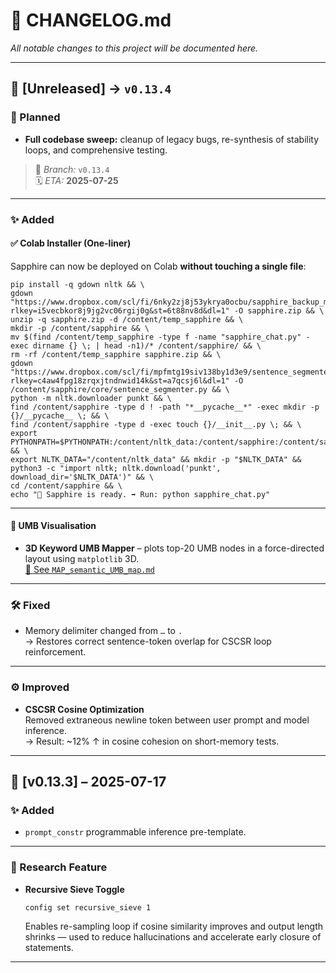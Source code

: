 # 🪪 CHANGELOG.md  
_All notable changes to this project will be documented here._

---

## 🚧 [Unreleased] → `v0.13.4`  

### 📌 Planned  
- **Full codebase sweep:** cleanup of legacy bugs, re-synthesis of stability loops, and comprehensive testing.  
> 🔖 *Branch:* `v0.13.4`  
> 🗓️ *ETA:* **2025-07-25**

---

### ✨ Added

#### ✅ Colab Installer (One-liner)  
Sapphire can now be deployed on Colab **without touching a single file**:

```
pip install -q gdown nltk && \
gdown "https://www.dropbox.com/scl/fi/6nky2zj8j53ykrya0ocbu/sapphire_backup_master.zip?rlkey=i5vecbkor8j9jg2vc06rgij0g&st=6t88nv8d&dl=1" -O sapphire.zip && \
unzip -q sapphire.zip -d /content/temp_sapphire && \
mkdir -p /content/sapphire && \
mv $(find /content/temp_sapphire -type f -name "sapphire_chat.py" -exec dirname {} \; | head -n1)/* /content/sapphire/ && \
rm -rf /content/temp_sapphire sapphire.zip && \
gdown "https://www.dropbox.com/scl/fi/mpfmtg19siv138by1d3e9/sentence_segmenter.py?rlkey=c4aw4fpg18zrqxjtndnwid14k&st=a7qcsj6l&dl=1" -O /content/sapphire/core/sentence_segmenter.py && \
python -m nltk.downloader punkt && \
find /content/sapphire -type d ! -path "*__pycache__*" -exec mkdir -p {}/__pycache__ \; && \
find /content/sapphire -type d -exec touch {}/__init__.py \; && \
export PYTHONPATH=$PYTHONPATH:/content/nltk_data:/content/sapphire:/content/sapphire/cli:/content/sapphire/core:/content/sapphire/utils && \
export NLTK_DATA="/content/nltk_data" && mkdir -p "$NLTK_DATA" && python3 -c "import nltk; nltk.download('punkt', download_dir='$NLTK_DATA')" && \
cd /content/sapphire && \
echo "💎 Sapphire is ready. ➡️ Run: python sapphire_chat.py"
```

---

#### 🌌 UMB Visualisation  
- **3D Keyword UMB Mapper** – plots top-20 UMB nodes in a force-directed layout using `matplotlib` 3D.  
  [📎 See `MAP_semantic_UMB_map.md`](https://github.com/oldwalls/sapphire/blob/main/MAP_semantic_UMB_map.md)

---

### 🛠️ Fixed  
- Memory delimiter changed from `…` to `. `  
  → Restores correct sentence-token overlap for CSCSR loop reinforcement.

---

### ⚙️ Improved  
- **CSCSR Cosine Optimization**  
  Removed extraneous newline token between user prompt and model inference.  
  → Result: ~12% ↑ in cosine cohesion on short-memory tests.

---

## 🧠 [v0.13.3] – 2025-07-17  

### ✨ Added  
- `prompt_constr` programmable inference pre-template.

---

### 🧪 Research Feature  
- **Recursive Sieve Toggle**  
  ```
  config set recursive_sieve 1
  ```  
  Enables re-sampling loop if cosine similarity improves and output length shrinks — used to reduce hallucinations and accelerate early closure of statements.

---
